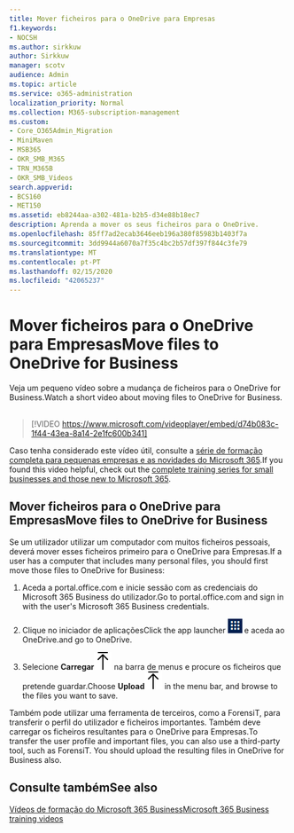 ```yaml
---
title: Mover ficheiros para o OneDrive para Empresas
f1.keywords:
- NOCSH
ms.author: sirkkuw
author: Sirkkuw
manager: scotv
audience: Admin
ms.topic: article
ms.service: o365-administration
localization_priority: Normal
ms.collection: M365-subscription-management
ms.custom:
- Core_O365Admin_Migration
- MiniMaven
- MSB365
- OKR_SMB_M365
- TRN_M365B
- OKR_SMB_Videos
search.appverid:
- BCS160
- MET150
ms.assetid: eb8244aa-a302-481a-b2b5-d34e88b18ec7
description: Aprenda a mover os seus ficheiros para o OneDrive.
ms.openlocfilehash: 85ff7ad2ecab3646eeb196a380f85983b1403f7a
ms.sourcegitcommit: 3dd9944a6070a7f35c4bc2b57df397f844c3fe79
ms.translationtype: MT
ms.contentlocale: pt-PT
ms.lasthandoff: 02/15/2020
ms.locfileid: "42065237"
---
```

# <a name="move-files-to-onedrive-for-business"></a><span data-ttu-id="95f36-103">Mover ficheiros para o OneDrive para Empresas</span><span class="sxs-lookup"><span data-stu-id="95f36-103">Move files to OneDrive for Business</span></span>

<span data-ttu-id="95f36-104">Veja um pequeno vídeo sobre a mudança de ficheiros para o OneDrive for Business.</span><span class="sxs-lookup"><span data-stu-id="95f36-104">Watch a short video about moving files to OneDrive for Business.</span></span><br><br>

> [!VIDEO https://www.microsoft.com/videoplayer/embed/d74b083c-1f44-43ea-8a14-2e1fc600b341] 

<span data-ttu-id="95f36-105">Caso tenha considerado este vídeo útil, consulte a [série de formação completa para pequenas empresas e as novidades do Microsoft 365](https://support.office.com/article/6ab4bbcd-79cf-4000-a0bd-d42ce4d12816).</span><span class="sxs-lookup"><span data-stu-id="95f36-105">If you found this video helpful, check out the [complete training series for small businesses and those new to Microsoft 365](https://support.office.com/article/6ab4bbcd-79cf-4000-a0bd-d42ce4d12816).</span></span>


## <a name="move-files-to-onedrive-for-business"></a><span data-ttu-id="95f36-106">Mover ficheiros para o OneDrive para Empresas</span><span class="sxs-lookup"><span data-stu-id="95f36-106">Move files to OneDrive for Business</span></span>

<span data-ttu-id="95f36-107">Se um utilizador utilizar um computador com muitos ficheiros pessoais, deverá mover esses ficheiros primeiro para o OneDrive para Empresas.</span><span class="sxs-lookup"><span data-stu-id="95f36-107">If a user has a computer that includes many personal files, you should first move those files to OneDrive for Business:</span></span>
  
1. <span data-ttu-id="95f36-108">Aceda a portal.office.com e inicie sessão com as credenciais do Microsoft 365 Business do utilizador.</span><span class="sxs-lookup"><span data-stu-id="95f36-108">Go to portal.office.com and sign in with the user's Microsoft 365 Business credentials.</span></span>
    
2. <span data-ttu-id="95f36-109">Clique no iniciador de aplicações</span><span class="sxs-lookup"><span data-stu-id="95f36-109">Click the app launcher</span></span> ![The app launcher icon in Office 365](../media/7502f4ec-3c9a-435d-a7b4-b9cda85189a7.png) <span data-ttu-id="95f36-111">e aceda ao OneDrive.</span><span class="sxs-lookup"><span data-stu-id="95f36-111">and go to OneDrive.</span></span> 
    
3. <span data-ttu-id="95f36-112">Selecione **Carregar**![Upload](../media/d9b963b8-10af-42e2-953d-360301b83d3c.png) na barra de menus e procure os ficheiros que pretende guardar.</span><span class="sxs-lookup"><span data-stu-id="95f36-112">Choose **Upload**![Upload](../media/d9b963b8-10af-42e2-953d-360301b83d3c.png) in the menu bar, and browse to the files you want to save.</span></span> 
    
<span data-ttu-id="95f36-p101">Também pode utilizar uma ferramenta de terceiros, como a ForensiT, para transferir o perfil do utilizador e ficheiros importantes. Também deve carregar os ficheiros resultantes para o OneDrive para Empresas.</span><span class="sxs-lookup"><span data-stu-id="95f36-p101">To transfer the user profile and important files, you can also use a third-party tool, such as ForensiT. You should upload the resulting files in OneDrive for Business also.</span></span>
  
## <a name="see-also"></a><span data-ttu-id="95f36-115">Consulte também</span><span class="sxs-lookup"><span data-stu-id="95f36-115">See also</span></span>

[<span data-ttu-id="95f36-116">Vídeos de formação do Microsoft 365 Business</span><span class="sxs-lookup"><span data-stu-id="95f36-116">Microsoft 365 Business training videos</span></span>](https://support.office.com/article/6ab4bbcd-79cf-4000-a0bd-d42ce4d12816)

